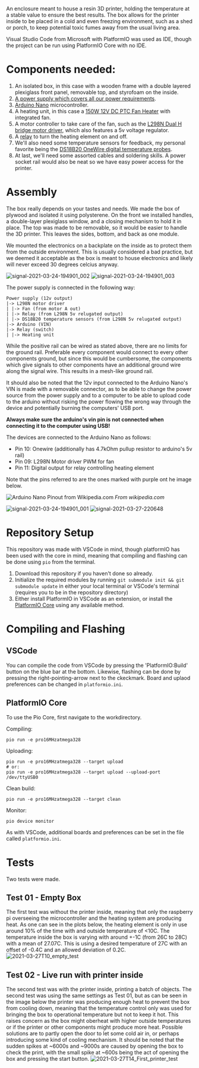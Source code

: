 An enclosure meant to house a resin 3D printer, holding the temperature at a stable value to ensure the best results. The box allows for the printer inside to be placed in a cold and even freezing environment, such as a shed or porch, to keep potential toxic fumes away from the usual living area.

Visual Studio Code from Microsoft with PlatformIO was used as IDE, though the project can be run using PlatformIO Core with no IDE.

# Components needed:
1. An isolated box, in this case with a wooden frame with a double layered plexiglass front panel, removable top, and styrofoam on the inside.
2. [A power supply which covers all our power requirements](https://www.amazon.de/gp/product/B07BLR16PB/ref=ppx_yo_dt_b_asin_title_o00_s00?ie=UTF8&psc=1).
3. [Arduino Nano](https://www.banggood.com/Geekcreit-ATmega328P-Nano-V3-Module-Improved-Version-No-Cable-Development-Board-Geekcreit-for-Arduino-products-that-work-with-official-Arduino-boards-p-959231.html?cur_warehouse=CN&rmmds=search) microcontroller.
4. A heating unit, in this case a [150W 12V DC PTC Fan Heater](https://www.banggood.com/150W-12V-DC-PTC-Fan-Heater-Constant-Temperature-With-Connection-Cable-p-1120251.html?cur_warehouse=CN&rmmds=search) with integrated fan.
5. A motor controller to take care of the fan, such as the [L298N Dual H bridge motor driver](https://www.banggood.com/Wholesale-L298N-Dual-H-Bridge-Stepper-Motor-Driver-Board-p-42826.html?cur_warehouse=CN&rmmds=search), which also features a 5v voltage regulator.
6. A [relay](https://www.banggood.com/3Pcs-5V-Relay-5-12V-TTL-Signal-1-Channel-Module-High-Level-Expansion-Board-p-1178211.html?cur_warehouse=CN&rmmds=search) to turn the heating element on and off.
7. We'll also need some temperature sensors for feedback, my personal favorite being the [DS18B20 OneWire digital temperature probes](https://www.banggood.com/DS18B20-Waterproof-Digital-Temperature-Temp-Sensor-Probe-1M-2M-3M-5M-10M-15M-p-1211828.html?cur_warehouse=CN&ID=45763&rmmds=search).
8. At last, we'll need some assorted cables and soldering skills. A power socket rail would also be neat so we have easy power access for the printer.

# Assembly
The box really depends on your tastes and needs. We made the box of plywood and isolated it using polysterene. On the front we installed handles, a double-layer plexiglass window, and a closing mechanism to hold it in place. The top was made to be removable, so it would be easier to handle the 3D printer. This leaves the sides, bottom, and back as one module.

We mounted the electronics on a backplate on the inside as to protect them from the outside environment. This is usually considered a bad practice, but we deemed it acceptable as the box is meant to house electronics and likely will never exceed 30 degrees celcius anyway.


![signal-2021-03-24-194901_002](https://user-images.githubusercontent.com/25606661/112367431-30895d80-8cda-11eb-955a-b8b967ac7dbb.jpeg)
![signal-2021-03-24-194901_003](https://user-images.githubusercontent.com/25606661/112367433-3121f400-8cda-11eb-8844-0a34f85c6d95.jpeg)

The power supply is connected in the following way:
```
Power supply (12v output)
|-> L298N motor driver
| |-> Fan (from motor A out)
| |-> Relay (from L298N 5v relugated output)
| |-> DS18B20 temperature sensors (from L298N 5v relugated output)
|-> Arduino (VIN)
|-> Relay (switch)
| |-> Heating unit
```

While the positive rail can be wired as stated above, there are no limits for the ground rail. Preferable every component would connect to every other components ground, but since this would be cumbersome, the components which give signals to other components have an additional ground wire along the signal wire. This results in a mesh-like ground rail.

It should also be noted that the 12v input connected to the Arduino Nano's VIN is made with a removable connector, as to be able to change the power source from the power supply and to a computer to be able to upload code to the arduino without risking the power flowing the wrong way through the device and potentially burning the computers' USB port.

**Always make sure the arduino's vin pin is not connected when connecting it to the computer using USB!**

The devices are connected to the Arduino Nano as follows:
  - Pin 10: Onewire (additionally has 4.7kOhm pullup resistor to arduino's 5v rail)  
  - Pin 09: L298N Motor driver PWM for fan  
  - Pin 11: Digital output for relay controlling heating element

Note that the pins referred to are the ones marked with purple ont he image below.

![Arduino Nano Pinout from Wikipedia.com](https://upload.wikimedia.org/wikipedia/commons/e/e4/Arduino-nano-pinout.png)
*From wikipedia.com*

![signal-2021-03-24-194901_001](https://user-images.githubusercontent.com/25606661/112367429-2ff0c700-8cda-11eb-82a0-a78cce96e969.jpeg)
![signal-2021-03-27-220648](https://user-images.githubusercontent.com/25606661/112734892-d3471380-8f48-11eb-9a5a-19a19f92f553.jpeg)

  
# Repository Setup
This repository was made with VSCode in mind, though platformIO has been used with the core in mind, meaning that compiling and flashing can be done using `pio` from the terminal.


  1. Download this repository if you haven't done so already.
  2. Initialize the required modules by running `git submodule init && git submodule update` in either your local terminal or VSCode's terminal (requires you to be in the repository directory)
  3. Either install PlatformIO in VSCode as an extension, or install the [PlatformIO Core](https://docs.platformio.org/en/stable/core/installation/methods/index.html) using any available method.

# Compiling and Flashing
## VSCode
You can compile the code from VSCode by pressing the 'PlatformIO:Build' button on the blue bar at the bottom. Likewise, flashing can be done by pressing the right-pointing-arrow next to the ckeckmark. Board and uplaod preferences can be changed in `platformio.ini`.


## PlatformIO Core
To use the Pio Core, first navigate to the workdirectory.

Compiling:
```
pio run -e pro16MHzatmega328
```

Uploading:
```
pio run -e pro16MHzatmega328 --target upload
# or:
pio run -e pro16MHzatmega328 --target upload --upload-port /dev/ttyUSB0
```

Clean build:
```
pio run -e pro16MHzatmega328 --target clean
```

Monitor:
```
pio device monitor
```

As with VSCode, additional boards and preferences can be set in the file called `platformio.ini`.

# Tests
Two tests were made. 

## Test 01 - Empty Box
The first test was without the printer inside, meaning that only the raspberry pi overseeing the microcontroller and the heating system are producing heat. As one can see in the plots below, the heating element is only in use around 10% of the time with and outside temperature of <10C. The temperature inside the box is varying with around +-1C (from 26C to 28C) with a mean of 27.07C. This is using a desired temperature of 27C with an offset of -0.4C and an allowed deviation of 0.2C.
![2021-03-27T10_empty_test](https://user-images.githubusercontent.com/25606661/112734271-fc65a500-8f44-11eb-9e64-c7fa682b964e.png)


## Test 02 - Live run with printer inside
The second test was with the printer inside, printing a batch of objects. The second test was using the same settings as Test 01, but as can be seen in the image below the printer was producing enough heat to prevent the box from cooling down, meaning that the temperature control only was used for bringing the box to operational temperature but not to keep it hot. This raises concern as the box might oberheat with higher outside temperatures or if the printer or other components might produce more heat. Possible solutions are to partly open the door to let some cold air in, or perhaps introducing some kind of cooling mechanism.
It should be noted that the sudden spikes at ~6000s and ~9000s are caused by opening the box to check the print, with the small spike at ~600s being the act of opening the box and pressing the start button.
![2021-03-27T14_First_printer_test](https://user-images.githubusercontent.com/25606661/112734319-4f3f5c80-8f45-11eb-8d3c-6685207f6c76.png)



